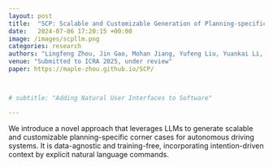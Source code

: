```yaml
---
layout: post
title:  "SCP: Scalable and Customizable Generation of Planning-specific Corner Cases in Autonomous Driving "
date:   2024-07-06 17:20:15 +00:00
image: /images/scpllm.png
categories: research
authors: "Lingfeng Zhou, Jin Gao, Mohan Jiang, Yufeng Liu, Yuankai Li, Dequan Wang"
venue: "Submitted to ICRA 2025, under review"
paper: https://maple-zhou.github.io/SCP/



# subtitle: "Adding Natural User Interfaces to Software"

---
```


We introduce a novel approach that leverages LLMs to generate scalable and customizable planning-specific corner cases for autonomous driving systems. It is data-agnostic and training-free, incorporating intention-driven context by explicit natural language commands.

<!-- With Stan Melax. We ran a Hand-On lab for  Intel's Perceptual Computing SDK at the Intel Development Forum 2013 in San Francisco. The focus was on building novel user interactions and working with 3D sensor data. -->
